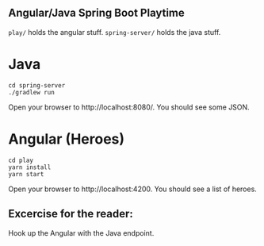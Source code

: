 Angular/Java Spring Boot Playtime
---------------------------------

`play/` holds the angular stuff.
`spring-server/` holds the java stuff.


Java
====

```
cd spring-server
./gradlew run
```

Open your browser to http://localhost:8080/.
You should see some JSON.


Angular (Heroes)
================

```
cd play
yarn install
yarn start
```

Open your browser to http://localhost:4200.
You should see a list of heroes.


Excercise for the reader:
-------------------------

Hook up the Angular with the Java endpoint.
